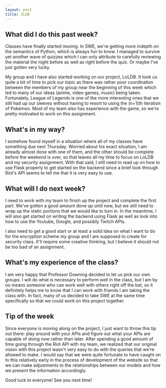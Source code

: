 ```yaml
---
layout: post
title: ILDB
---
```


## What did I do this past week?

Classes have finally started moving. In SWE, we're getting more indepth on the semantics of Python, which is always fun to know. I managed to survive yet another wave of quizzes which I can only attribute to carefully reviewing the material the night before as well as right before the quiz. Or maybe I've just gotten very lucky.

My group and I have also started working on our project, LoLDB. It took us quite a bit of time to pick our topic as there was rather poor coordination between the members of my group near the beginning of this week which led to many of our ideas (anime, video games, music) being taken. Fortunately, League of Legends is one of the more interesting ones that we still had up our sleeves without having to resort to using the (n+1)th iteration of Pokemon. Most of my team also has experience with the game, so we're pretty motivated to work on this assignment.

## What's in my way?

I somehow found myself in a situation where all of my classes have something due next Thursday. Worried about his exact situation, I am already almost done with one of them, and the other should be complete before the weekend is over, so that leaves all my time to focus on LoLDB and my security assignment. With that said, I still need to read up on how to use Flask properly to get started on the backend since a brief look through Riot's API seems to tell me that it is very easy to use.

## What will I do next week?

I need to work with my team to finish up the project and complete the first part. We've gotten a good amount done up until now, but we still need to wrap up the static portions that we would like to turn in. In the meantime, I will also get started on writing the backend using Flask as well as look into how to use the Youtube, Google, and possibly Twitch APIs.

I also need to get a good start or at least a solid idea on what I want to do for the encryption scheme my group and I are supposed to create for security class. It'll require some creative thinking, but I believe it should not be too bad of an assignment.

## What's my experience of the class?

I am very happy that Professor Downing decided to let us pick our own groups. I will do what is necessary to perform well in the class, but I am by no means someone who can work well with others right off the bat, so it definitely helps me to know that I can work with friends I am taking the class with. In fact, many of us decided to take SWE at the same time specifically so that we could work on this project together. 

## Tip of the week

Since everyone is moving along on the project, I just want to throw this tip out there: play around with your APIs and figure out what your APIs are capable of doing now rather than later. After spending a good amount of time going through the Riot API with my team, we realized that our original vision with this project wasn't very easy to do with the queries that we're allowed to make. I would say that we were quite fortunate to have caught on to this relatively early in the process of development of the website so that we can make adjustments to the relationships between our models and how we present the information accordingly.

Good luck to everyone! See you next time!
